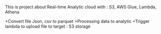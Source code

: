 This is project about Real-time Analytic cloud with : S3, AWS Glue, Lambda, Athena

+Convert file Json, csv to parquet
+Processing data to analytic
+Trigger lambda to upload file to target : S3 storage
